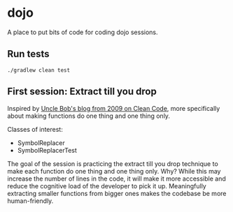 # dojo

A place to put bits of code for coding dojo sessions.

## Run tests

```
./gradlew clean test
```

## First session: Extract till you drop

Inspired by [Uncle Bob's blog from 2009 on Clean Code](https://sites.google.com/site/unclebobconsultingllc/one-thing-extract-till-you-drop),
more specifically about making functions do one thing and one thing only.

Classes of interest:
- SymbolReplacer
- SymbolReplacerTest

The goal of the session is practicing the extract till you drop technique to make each function do one thing and one thing
only. Why? While this may increase the number of lines in the code, it will make it more accessible and reduce the
cognitive load of the developer to pick it up. Meaningfully extracting smaller functions from bigger ones makes the 
codebase be more human-friendly.